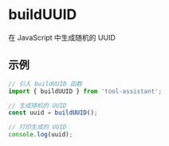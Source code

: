 # buildUUID

在 JavaScript 中生成随机的 UUID

## 示例

```javascript
// 引入 buildUUID 函数
import { buildUUID } from 'tool-assistant'; 

// 生成随机的 UUID
const uuid = buildUUID();

// 打印生成的 UUID
console.log(uuid);

```
